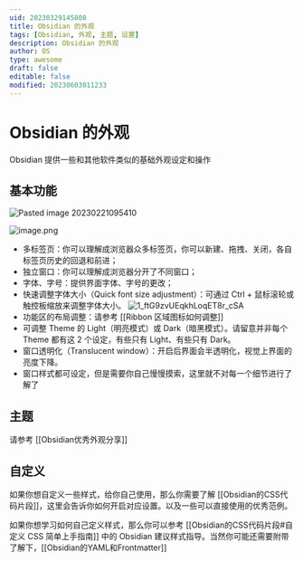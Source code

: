 ```yaml
---
uid: 20230329145808
title: Obsidian 的外观
tags: [Obsidian, 外观, 主题, 设置]
description: Obsidian 的外观
author: OS
type: awesome
draft: false
editable: false
modified: 20230603011233
---
```


# Obsidian 的外观

Obsidian 提供一些和其他软件类似的基础外观设定和操作

## 基本功能

![Pasted image 20230221095410](https://cdn.pkmer.cn/images/c73a4d92ad41ea0753e1ac36823c53e0_MD5.png!pkmer)

![image.png](https://cdn.pkmer.cn/images/20230530231534.png!pkmer)

- 多标签页：你可以理解成浏览器众多标签页，你可以新建、拖拽、关闭，各自标签页历史的回退和前进；
- 独立窗口：你可以理解成浏览器分开了不同窗口；
- 字体、字号：提供界面字体、字号的更改；
- 快速调整字体大小（Quick font size adjustment）：可通过 Ctrl + 鼠标滚轮或触控板缩放来调整字体大小。 ![1_ftG9zvUEqkhLoqET8r_cSA](https://cdn.pkmer.cn/images/e748cc8b7488c6bfd66a250de8192415_MD5.gif!pkmer)
- 功能区的布局调整：请参考 [[Ribbon 区域图标如何调整]]
- 可调整 Theme 的 Light（明亮模式）或 Dark（暗黑模式）。请留意并非每个 Theme 都有这 2 个设定，有些只有 Light、有些只有 Dark。
- 窗口透明化（Translucent window）：开启后界面会半透明化，视觉上界面的亮度下降。
- 窗口样式都可设定，但是需要你自己慢慢摸索，这里就不对每一个细节进行了解了

## 主题

请参考 [[Obsidian优秀外观分享]]

## 自定义

如果你想自定义一些样式，给你自己使用，那么你需要了解 [[Obsidian的CSS代码片段]]，这里会告诉你如何开启对应设置。以及一些可以直接使用的优秀范例。

如果你想学习如何自己定义样式，那么你可以参考 [[Obsidian的CSS代码片段#自定义 CSS 简单上手指南]] 中的 Obsidian 建议样式指导。当然你可能还需要附带了解下，[[Obsidian的YAML和Frontmatter]]
